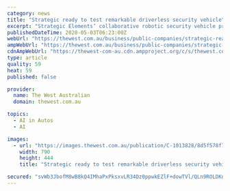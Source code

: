 ```yaml
---
category: news
title: "Strategic ready to test remarkable driverless security vehicle"
excerpt: "Strategic Elements’ collaborative robotic security vehicle project with Fortune 100 technology company Honeywell is almost complete."
publishedDateTime: 2020-05-03T06:23:00Z
webUrl: "https://thewest.com.au/business/public-companies/strategic-ready-to-test-remarkable-driverless-security-vehicle--c-1013828"
ampWebUrl: "https://thewest.com.au/business/public-companies/strategic-ready-to-test-remarkable-driverless-security-vehicle--c-1013828.amp"
cdnAmpWebUrl: "https://thewest-com-au.cdn.ampproject.org/c/s/thewest.com.au/business/public-companies/strategic-ready-to-test-remarkable-driverless-security-vehicle--c-1013828.amp"
type: article
quality: 59
heat: 59
published: false

provider:
  name: The West Australian
  domain: thewest.com.au

topics:
  - AI in Autos
  - AI

images:
  - url: "https://images.thewest.com.au/publication/C-1013828/8d5f578f7893386c5dbcdfb3d184f80eee62a65e-16x9-x0y54w790h444.png?imwidth=1024"
    width: 790
    height: 444
    title: "Strategic ready to test remarkable driverless security vehicle"

secured: "svWb3JbofM8wB8kQ4IMhaPxPksxvLR34Dz0ppwkEZlF+dowTVl/QLn9ROLDKnD/PGh2p65o0PEgbaFGATJ046H097jkfp2/YmG3R6RS38ub4hj4+xsohdKQwHYvXaR7iQSy8uNwQ+6gTb/P36eSuk+EtlKhAaYWXatcS4eaTRCdZwC6mylgG0Svrs3sH0fIHpBpLQGoSE0llLTaMObnDDhBrAYUT79MaBLMQBLdj0FZo7rDC+PdjPVH/SZEifdQ544rGAB5RqT8clMqqdFmsp6KC/yXOJBg4vUKF6ykkC5inzpmwlObrQeLsLjATIYI8T6o/QrOxdM8yNx/2PZ+CI+ybnTTwkFp4Tcit16vx8Wmvb2O6hukzLi1ybtqPZ76EXBZ/pkpQoQsqVV1OCVGlSGepdZ9/hLpLv6V1qH3RnogsGiSdOmJSKAhZo6AlrobpBuCk3i9PnCKboADD6COs9wL9kkVW0Xt3FBd6QqT1OJA=;d+iLJDAL3uTTagEaY64jGw=="
---
```


